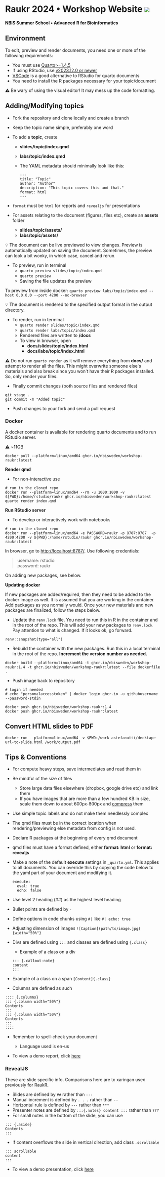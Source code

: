 # Raukr 2024 • Workshop Website  ![](https://zenodo.org/badge/DOI/10.5281/zenodo.15388710.svg)
**NBIS Summer School • Advanced R for Bioinformatics**

## Environment

To edit, preview and render documents, you need one or more of the following requirements:

- You must use [Quarto\>=1.4.5](https://quarto.org/docs/download/)
- If using RStudio, use [v2023.12.0 or newer](https://posit.co/download/rstudio-desktop/)
- [VSCode](https://arinbasu.medium.com/why-quarto-with-vscode-is-a-great-data-science-tool-f0a259d28702) is a good alternative to RStudio for quarto documents
- You need to install the R packages necessary for your topic/document

:warning: Be wary of using the visual editor! It may mess up the code formatting.

## Adding/Modifying topics

- Fork the repository and clone locally and create a branch
- Keep the topic name simple, preferably one word
- To add a **topic**, create
  - **slides/topic/index.qmd**
  - **labs/topic/index.qmd**
  - The YAML metadata should minimally look like this:

    ```         
    ---
    title: "Topic"
    author: "Author"
    description: "This topic covers this and that."
    format: html
    ---
    ```

- `format` must be `html` for reports and `revealjs` for presentations
- For assets relating to the document (figures, files etc), create an **assets** folder
  - **slides/topic/assets/**
  - **labs/topic/assets/**

:bulb: The document can be live previewed to view changes. Preview is automatically updated on saving the document. Sometimes, the preview can look a bit wonky, in which case, cancel and rerun.

- To preview, run in terminal
  - `quarto preview slides/topic/index.qmd`
  - `quarto preview`
  - Saving the file updates the preview

To preview from inside docker: `quarto preview labs/topic/index.qmd --host 0.0.0.0 --port 4200 --no-browser`

:bulb: The document is rendered to the specified output format in the output directory.

- To render, run in terminal
  - `quarto render slides/topic/index.qmd`
  - `quarto render labs/topic/index.qmd`
  - Rendered files are written to **/docs**
  - To view in browser, open
    - **docs/slides/topic/index.html**
    - **docs/labs/topic/index.html**
    
:warning: Do not run `quarto render` as it will remove everything from **docs/** and attempt to render all the files. This might overwrite someone else's materials and also break since you won't have their R packages installed. So, only render your files.

- Finally commit changes (both source files and rendered files)

```
git stage .
git commit -m "Added topic"
```

- Push changes to your fork and send a pull request

### Docker

A docker container is available for rendering quarto documents and to run RStudio server.

:warning: ~11GB

```
docker pull --platform=linux/amd64 ghcr.io/nbisweden/workshop-raukr:latest
```

**Render qmd**

- For non-interactive use

```
# run in the cloned repo
docker run --platform=linux/amd64 --rm -u 1000:1000 -v ${PWD}:/home/rstudio/raukr ghcr.io/nbisweden/workshop-raukr:latest quarto render index.qmd
```

**Run RStudio server**

- To develop or interactively work with notebooks

```
# run in the cloned repo
docker run --platform=linux/amd64 -e PASSWORD=raukr -p 8787:8787  -p 4200:4200 -v ${PWD}:/home/rstudio/raukr ghcr.io/nbisweden/workshop-raukr:latest
```

In browser, go to [http://localhost:8787/](http://localhost:8787/). Use following credentials:

> username: rstudio  
> password: raukr

On adding new packages, see below.

**Updating docker**

If new packages are added/required, then they need to be added to the docker image as well. It is assumed that you are working in the container. Add packages as you normally would. Once your new materials and new packages are finalized, follow the steps below.

- Update the `renv.lock` file. You need to run this in R in the container and in the root of the repo. This will add your new packages to `renv.lock`. Pay attention to what is changed. If it looks ok, go forward.

```
renv::snapshot(type="all")
```

- Rebuild the container with the new packages. Run this in a local terminal in the root of the repo. **Increment the version number as needed.**

```
docker build --platform=linux/amd64 -t ghcr.io/nbisweden/workshop-raukr:1.4 -t ghcr.io/nbisweden/workshop-raukr:latest --file dockerfile .
```

- Push image back to repository

```
# login if needed
# echo "personalaccesstoken" | docker login ghcr.io -u githubusername --password-stdin

docker push ghcr.io/nbisweden/workshop-raukr:1.4
docker push ghcr.io/nbisweden/workshop-raukr:latest
```

## Convert HTML slides to PDF

```
docker run --platform=linux/amd64 -v $PWD:/work astefanutti/decktape url-to-slide.html /work/output.pdf
```

## Tips & Conventions

- For compute heavy steps, save intermediates and read them in
- Be mindful of the size of files
  - Store large data files elsewhere (dropbox, google drive etc) and link them
  - If you have images that are more than a few hundred KB in size, scale them down to about 600px-800px and [compress](https://compressjpeg.com/) them
- Use simple topic labels and do not make them needlessly complex
- The qmd files must be in the correct location when rendering/previewing else metadata from config is not used. 
- Declare R packages at the beginning of every qmd document
- qmd files must have a format defined, either **format: html** or **format: revealjs**
- Make a note of the default **execute** settings in `_quarto.yml`. This applies to all documents. You can override this by copying the code below to the yaml part of your document and modifying it.

  ```
  execute:
    eval: true
    echo: false
  ```
  
- Use level 2 heading (##) as the highest level heading
- Bullet points are defined by `-`
- Define options in code chunks using `#|` like `#| echo: true`
- Adjusting dimension of images `![Caption](path/to/image.jpg){width="50%"}`
- Divs are defined using `:::` and classes are defined using `{.class}`
  - Example of a class on a div
  
  ```
  ::: {.callout-note}
  content
  :::
  ```
- Example of a class on a span `[Content]{.class}`
- Columns are defined as such

```
:::: {.columns}
::: {.column width="50%"}
Contents
:::
::: {.column width="50%"}
Contents
:::
::::
```

- Remember to spell-check your document
  - Language used is en-us

- To view a demo report, click [here](https://nbisweden.github.io/raukr-2024/labs/demo/)

### RevealJS

These are slide specific info. Comparisons here are to xaringan used previously for RaukR.

- Slides are defined by `##` rather than `---`
- Manual increment is defined by `. . .` rather than `--`
- Horizontal rule is defined by `---` rather than `***`
- Presenter notes are defined by `:::{.notes} content :::` rather than `???`
- For small notes in the bottom of the slide, you can use

```
::: {.aside}
Contents
:::
```

- If content overflows the slide in vertical direction, add class `.scrollable`

```
::: scrollable
content
:::
```

- To view a demo presentation, click [here](https://nbisweden.github.io/raukr-2024/slides/demo/) 
